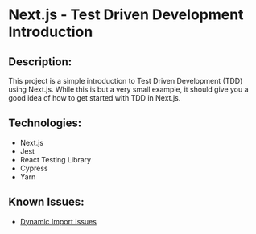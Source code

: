 # Next.js - Test Driven Development Introduction

## Description:
This project is a simple introduction to Test Driven Development (TDD) using Next.js. While this is but a very small example, it should give you a good idea of how to get started with TDD in Next.js. 



## Technologies:
 - Next.js
 - Jest
 - React Testing Library
 - Cypress
 - Yarn





## Known Issues:
 - [Dynamic Import Issues](https://github.com/yarnpkg/yarn/issues/8994) 
